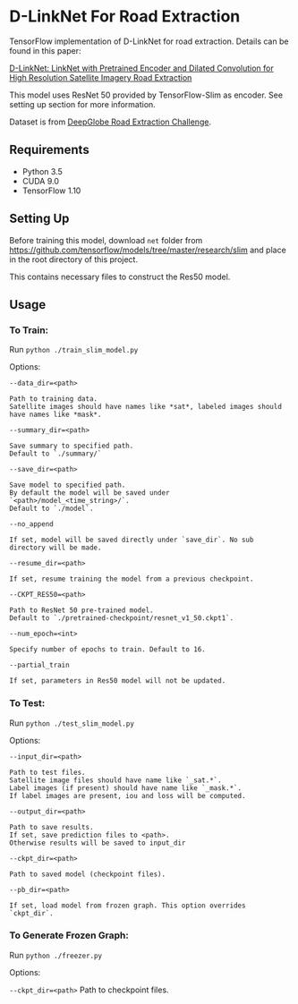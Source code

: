 # D-LinkNet For Road Extraction

TensorFlow implementation of D-LinkNet for road extraction.
Details can be found in this paper:

[D-LinkNet: LinkNet with Pretrained Encoder and Dilated Convolution for High
Resolution Satellite Imagery Road Extraction](http://openaccess.thecvf.com/content_cvpr_2018_workshops/papers/w4/Zhou_D-LinkNet_LinkNet_With_CVPR_2018_paper.pdf)

This model uses ResNet 50 provided by TensorFlow-Slim as encoder.
See setting up section for more information.

Dataset is from [DeepGlobe Road Extraction Challenge](https://competitions.codalab.org/competitions/18467#participate-get_starting_kit).

## Requirements
* Python 3.5
* CUDA 9.0
* TensorFlow 1.10

## Setting Up

Before training this model, download `net` folder from 
https://github.com/tensorflow/models/tree/master/research/slim
and place in the root directory of this project. 

This contains necessary files to construct the Res50 model.

## Usage

### To Train:

Run `python ./train_slim_model.py`

Options:

`--data_dir=<path>`

    Path to training data.
    Satellite images should have names like *sat*, labeled images should have names like *mask*.
    
`--summary_dir=<path>`

    Save summary to specified path.
    Default to `./summary/`

`--save_dir=<path>` 

    Save model to specified path.
    By default the model will be saved under `<path>/model_<time_string>/`.
    Default to `./model`.
    
`--no_append`

    If set, model will be saved directly under `save_dir`. No sub directory will be made.
    
`--resume_dir=<path>`

    If set, resume training the model from a previous checkpoint.

`--CKPT_RES50=<path>`

    Path to ResNet 50 pre-trained model.
    Default to `./pretrained-checkpoint/resnet_v1_50.ckpt1`.
    
`--num_epoch=<int>`

    Specify number of epochs to train. Default to 16.
 
`--partial_train`

    If set, parameters in Res50 model will not be updated.

### To Test:

Run `python ./test_slim_model.py`

Options:

`--input_dir=<path>`

    Path to test files.
    Satellite image files should have name like `_sat.*`.
    Label images (if present) should have name like `_mask.*`.
    If label images are present, iou and loss will be computed.
    
`--output_dir=<path>`

    Path to save results.
    If set, save prediction files to <path>.
    Otherwise results will be saved to input_dir
    
`--ckpt_dir=<path>`

    Path to saved model (checkpoint files).

`--pb_dir=<path>`

    If set, load model from frozen graph. This option overrides `ckpt_dir`.
    
### To Generate Frozen Graph:

Run `python ./freezer.py`

Options:

`--ckpt_dir=<path>`
    Path to checkpoint files.
